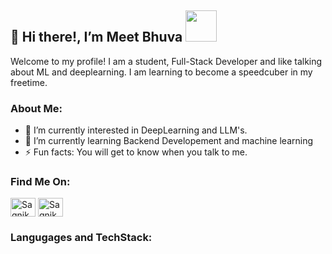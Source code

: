 ## 👋 Hi there!, I’m Meet Bhuva <img src="https://media.giphy.com/media/mGcNjsfWAjY5AEZNw6/giphy.gif" width="50"></h1>

Welcome to my profile! I am a student, Full-Stack Developer and like talking about ML and deeplearning. I am learning to become a speedcuber in my freetime.

### About Me:
- 👀 I’m currently interested in DeepLearning and LLM's.
- 🌱 I’m currently learning Backend Developement and machine learning
- ⚡ Fun facts: You will get to know when you talk to me.

### Find Me On:
<a href="https://linkedin.com/in/meet-bhuva" target="blank"><img align="center" src="https://cdn.jsdelivr.net/gh/devicons/devicon@latest/icons/linkedin/linkedin-original.svg" alt="SagnikBarik" height="30" width="40" /></a>
<a href="https://www.leetcode.com/meetpatel0852" target="blank"><img align="center" src="https://raw.githubusercontent.com/rahuldkjain/github-profile-readme-generator/master/src/images/icons/Social/leet-code.svg" alt="SagnikBarik" height="30" width="40" /></a>

### Langugages and TechStack:

<!--- 💞️ I’m looking to collaborate on ...
- 📫 How to reach me ...
- 😄 Pronouns: ... --->

<!---
MeetBhuva1125/MeetBhuva1125 is a ✨ special ✨ repository because its `README.md` (this file) appears on your GitHub profile.
You can click the Preview link to take a look at your changes.
--->
